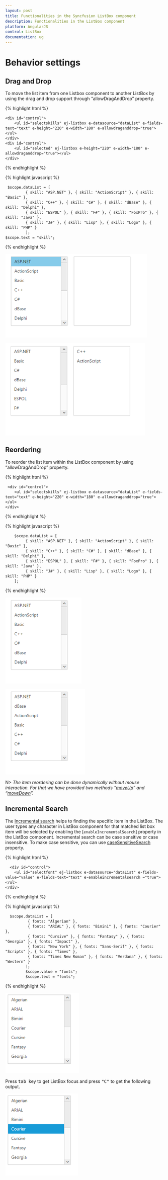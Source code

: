 ```yaml
---
layout: post
title: Functionalities in the Syncfusion ListBox component
description: Functionalities in the ListBox component
platform: AngularJS
control: ListBox
documentation: ug
---
```

# Behavior settings

## Drag and Drop

To move the list item from one Listbox component to another ListBox by using the drag and drop support through “allowDragAndDrop” property.

{% highlight html %}

    <div id="control">
        <ul id="selectskills" ej-listbox e-datasource="dataList" e-fields-text="text" e-height="220" e-width="180" e-allowdraganddrop="true"></ul>
    </div>
    <div id="control">
        <ul id="selected" ej-listbox e-height="220" e-width="180" e-allowdraganddrop="true"></ul>
    </div> 

{% endhighlight %}

{% highlight javascript %}

     $scope.dataList = [
             { skill: "ASP.NET" }, { skill: "ActionScript" }, { skill: "Basic" },
             { skill: "C++" }, { skill: "C#" }, { skill: "dBase" }, { skill: "Delphi" },
             { skill: "ESPOL" }, { skill: "F#" }, { skill: "FoxPro" }, { skill: "Java" },
             { skill: "J#" }, { skill: "Lisp" }, { skill: "Logo" }, { skill: "PHP" }
             ];
    $scope.text = "skill";

{% endhighlight %}


![Drag and Drop](Drag-And-Drop_Images\Drag-and-drop_img1.png)

![Drag and Drop Images](Drag-And-Drop_Images\Drag-and-drop_img2.png)

## Reordering

To reorder the list item within the ListBox component by using “allowDragAndDrop” property.

{% highlight html %}
  
     <div id="control">
        <ul id="selectskills" ej-listbox e-datasource="dataList" e-fields-text="text" e-height="220" e-width="180" e-allowdraganddrop="true"></ul>
    </div>	

{% endhighlight %}

{% highlight javascript %}

        $scope.dataList = [
             { skill: "ASP.NET" }, { skill: "ActionScript" }, { skill: "Basic" },
             { skill: "C++" }, { skill: "C#" }, { skill: "dBase" }, { skill: "Delphi" },
             { skill: "ESPOL" }, { skill: "F#" }, { skill: "FoxPro" }, { skill: "Java" },
             { skill: "J#" }, { skill: "Lisp" }, { skill: "Logo" }, { skill: "PHP" }
        ];

{% endhighlight %}

![Reordering](Drag-And-Drop_Images\Drag-and-drop_img3.png)

![Reordering Images](Drag-And-Drop_Images\Drag-and-drop_img4.png)

N> _The item reordering can be done dynamically without mouse interaction. For that we have provided two methods “[moveUp](http://help.syncfusion.com/js/api/ejlistbox#methods:moveup)” and “[moveDown](http://help.syncfusion.com/js/api/ejlistbox#methods:movedown)”._

## Incremental Search

The [Incremental search](https://en.wikipedia.org/wiki/Incremental_search) helps to finding the specific item in the ListBox. The user types any character in ListBox component for that matched list box item will be selected by enabling the [`enableIncrementalSearch`] property in the ListBox component. Incremental search can be case sensitive or case insensitive. To make case sensitive, you can use [caseSensitiveSearch](https://help.syncfusion.com/api/js/ejlistbox#members:casesensitivesearch) property. 

{% highlight html %}

      <div id="control">
        <ul id="selectfont" ej-listbox e-datasource="dataList" e-fields-value="value" e-fields-text="text" e-enableincrementalsearch ="true"></ul>
    </div> 

{% endhighlight %}

{% highlight javascript %}

      $scope.dataList = [
              { fonts: "Algerian" },
              { fonts: "ARIAL" }, { fonts: "Bimini" }, { fonts: "Courier" },
              { fonts: "Cursive" }, { fonts: "Fantasy" }, { fonts: "Georgia" }, { fonts: "Impact" },
              { fonts: "New York" }, { fonts: "Sans-Serif" }, { fonts: "Scripts" }, { fonts: "Times" },
              { fonts: "Times New Roman" }, { fonts: "Verdana" }, { fonts: "Western" }
             ];
             $scope.value = "fonts";
             $scope.text = "fonts";

{% endhighlight %}

![Incremental Search](Keyboard-interaction_Images\Keyboard-interaction_img1.png)

Press <kbd> tab </kbd> key to get ListBox focus and press <kbd>"C"</kbd> to get the following output.

![Incremental Search Images](Keyboard-interaction_Images\Keyboard-interaction_img2.png)





